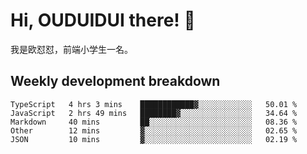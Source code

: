 # Hi, OUDUIDUI there!  👋

[comment]: <> ([<img align="right" width="50%" src="https://github-readme-stats.vercel.app/api?username=OUDUIDUI&theme=dark&show_icons=true">]&#40;https://metrics.lecoq.io/OUDUIDUI?template=classic&#41;)

我是欧怼怼，前端小学生一名。

##  Weekly development breakdown

<!--START_SECTION:waka-->
```text
TypeScript   4 hrs 3 mins    ████████████▓░░░░░░░░░░░░   50.01 % 
JavaScript   2 hrs 49 mins   ████████▓░░░░░░░░░░░░░░░░   34.64 % 
Markdown     40 mins         ██░░░░░░░░░░░░░░░░░░░░░░░   08.36 % 
Other        12 mins         ▓░░░░░░░░░░░░░░░░░░░░░░░░   02.65 % 
JSON         10 mins         ▓░░░░░░░░░░░░░░░░░░░░░░░░   02.19 % 
```
<!--END_SECTION:waka-->